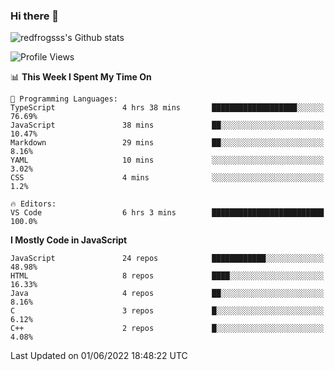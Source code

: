 ### Hi there 👋

<img src="https://github-readme-stats.vercel.app/api?username=redfrogsss&show_icons=true" alt="redfrogsss's Github stats"></img>

<!--START_SECTION:waka-->
![Profile Views](http://img.shields.io/badge/Profile%20Views-14-blue)

📊 **This Week I Spent My Time On** 

```text
💬 Programming Languages: 
TypeScript               4 hrs 38 mins       ███████████████████░░░░░░   76.69% 
JavaScript               38 mins             ██░░░░░░░░░░░░░░░░░░░░░░░   10.47% 
Markdown                 29 mins             ██░░░░░░░░░░░░░░░░░░░░░░░   8.16% 
YAML                     10 mins             ░░░░░░░░░░░░░░░░░░░░░░░░░   3.02% 
CSS                      4 mins              ░░░░░░░░░░░░░░░░░░░░░░░░░   1.2%

🔥 Editors: 
VS Code                  6 hrs 3 mins        █████████████████████████   100.0%

```

**I Mostly Code in JavaScript** 

```text
JavaScript               24 repos            ████████████░░░░░░░░░░░░░   48.98% 
HTML                     8 repos             ████░░░░░░░░░░░░░░░░░░░░░   16.33% 
Java                     4 repos             ██░░░░░░░░░░░░░░░░░░░░░░░   8.16% 
C                        3 repos             █░░░░░░░░░░░░░░░░░░░░░░░░   6.12% 
C++                      2 repos             █░░░░░░░░░░░░░░░░░░░░░░░░   4.08%

```



 Last Updated on 01/06/2022 18:48:22 UTC
<!--END_SECTION:waka-->